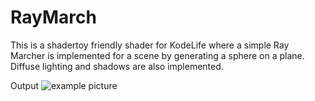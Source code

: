 # RayMarch

This is a shadertoy friendly shader for KodeLife where a simple Ray Marcher is implemented for a scene by generating a sphere on a plane.
Diffuse lighting and shadows are also implemented.

Output
![example picture](./output.gif)

